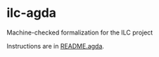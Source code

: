 ilc-agda
========

Machine-checked formalization for the ILC project

Instructions are in [README.agda](README.agda).

